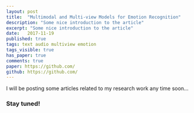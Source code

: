 ```yaml
---
layout: post
title:  "Multimodal and Multi-view Models for Emotion Recognition"
description: "Some nice introduction to the article"
excerpt: "Some nice introduction to the article"
date:   2017-11-19
published: true
tags: text audio multiview emotion 
tags_visible: true
has_paper: true
comments: true
paper: https://github.com/
github: https://github.com/
---
```


I will be posting some articles related to my research work any time soon... 

### Stay tuned! 